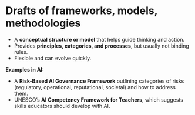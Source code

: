  # Drafts of frameworks, models, methodologies

- A **conceptual structure or model** that helps guide thinking and action.  
- Provides **principles, categories, and processes**, but usually not binding rules.  
- Flexible and can evolve quickly.  

**Examples in AI:**  
- A **Risk-Based AI Governance Framework** outlining categories of risks (regulatory, operational, reputational, societal) and how to address them.  
- UNESCO’s **AI Competency Framework for Teachers**, which suggests skills educators should develop with AI.
